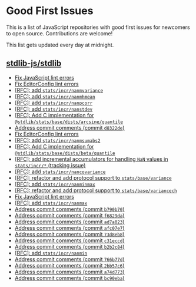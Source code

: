 # Good First Issues

This is a list of JavaScript repositories with good first issues for newcomers to open source. Contributions are welcome!

This list gets updated every day at midnight.

## [stdlib-js/stdlib](https://github.com/stdlib-js/stdlib)

- [Fix JavaScript lint errors](https://github.com/stdlib-js/stdlib/issues/6131)
- [Fix EditorConfig lint errors](https://github.com/stdlib-js/stdlib/issues/6130)
- [[RFC]: add `stats/incr/nanmvariance`](https://github.com/stdlib-js/stdlib/issues/5614)
- [[RFC]: add `stats/incr/nanmhmean`](https://github.com/stdlib-js/stdlib/issues/5577)
- [[RFC]: add `stats/incr/nanpcorr`](https://github.com/stdlib-js/stdlib/issues/5616)
- [[RFC]: add `stats/incr/nanstdev`](https://github.com/stdlib-js/stdlib/issues/5624)
- [[RFC]: Add C implementation for `@stdlib/stats/base/dists/arcsine/quantile`](https://github.com/stdlib-js/stdlib/issues/3407)
- [Address commit comments (commit `d8322de`)](https://github.com/stdlib-js/stdlib/issues/6002)
- [Fix EditorConfig lint errors](https://github.com/stdlib-js/stdlib/issues/6031)
- [[RFC]: add `stats/incr/nanmsumabs2`](https://github.com/stdlib-js/stdlib/issues/5612)
- [[RFC]: Add C implementation for `@stdlib/stats/base/dists/beta/quantile`](https://github.com/stdlib-js/stdlib/issues/3433)
- [[RFC]: add incremental accumulators for handling `NaN` values in `stats/incr/*` (tracking issue)](https://github.com/stdlib-js/stdlib/issues/5966)
- [[RFC]: add `stats/incr/nancovariance`](https://github.com/stdlib-js/stdlib/issues/5554)
- [[RFC]: refactor and add protocol support to `stats/base/variance`](https://github.com/stdlib-js/stdlib/issues/5687)
- [[RFC]: add `stats/incr/nanminmax`](https://github.com/stdlib-js/stdlib/issues/5579)
- [[RFC]: refactor and add protocol support to `stats/base/variancech`](https://github.com/stdlib-js/stdlib/issues/5688)
- [Fix JavaScript lint errors](https://github.com/stdlib-js/stdlib/issues/5934)
- [[RFC]: add `stats/incr/nanmax`](https://github.com/stdlib-js/stdlib/issues/5550)
- [Address commit comments (commit `b790b70`)](https://github.com/stdlib-js/stdlib/issues/5902)
- [Address commit comments (commit `f6829da`)](https://github.com/stdlib-js/stdlib/issues/5903)
- [Address commit comments (commit `ad7a023`)](https://github.com/stdlib-js/stdlib/issues/5901)
- [Address commit comments (commit `afc07e7`)](https://github.com/stdlib-js/stdlib/issues/5899)
- [Address commit comments (commit `73d8eb8`)](https://github.com/stdlib-js/stdlib/issues/5898)
- [Address commit comments (commit `c31eccd`)](https://github.com/stdlib-js/stdlib/issues/5894)
- [Address commit comments (commit `b2b2c84`)](https://github.com/stdlib-js/stdlib/issues/5859)
- [[RFC]: add `stats/incr/nanmin`](https://github.com/stdlib-js/stdlib/issues/5551)
- [Address commit comments (commit `766b77d`)](https://github.com/stdlib-js/stdlib/issues/5860)
- [Address commit comments (commit `2bb57c6`)](https://github.com/stdlib-js/stdlib/issues/5864)
- [Address commit comments (commit `a74d773`)](https://github.com/stdlib-js/stdlib/issues/5863)
- [Address commit comments (commit `bc90eba`)](https://github.com/stdlib-js/stdlib/issues/5861)

